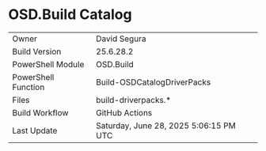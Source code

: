 ﻿# OSD.Build Catalog

| | |
|-|-|
| Owner | David Segura |
| Build Version | 25.6.28.2 |
| PowerShell Module | OSD.Build |
| PowerShell Function | Build-OSDCatalogDriverPacks |
| Files | build-driverpacks.* |
| Build Workflow | GitHub Actions |
| Last Update | Saturday, June 28, 2025 5:06:15 PM UTC |
